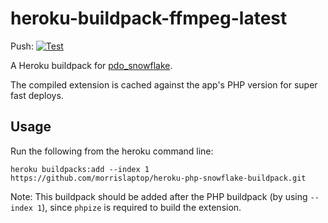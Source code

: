 # heroku-buildpack-ffmpeg-latest

Push: [![Test](https://github.com/morrislaptop/heroku-php-snowflake-buildpack/workflows/Test/badge.svg?branch=master&event=push)](https://github.com/morrislaptop/heroku-php-snowflake-buildpack/actions?query=branch%3Amaster)  

A Heroku buildpack for [pdo_snowflake](https://github.com/snowflakedb/pdo_snowflake).

The compiled extension is cached against the app's PHP version for super fast deploys. 

## Usage

Run the following from the heroku command line:

```
heroku buildpacks:add --index 1 https://github.com/morrislaptop/heroku-php-snowflake-buildpack.git
```

Note: This buildpack should be added after the PHP buildpack (by using `--index 1`),
since `phpize` is required to build the extension.

